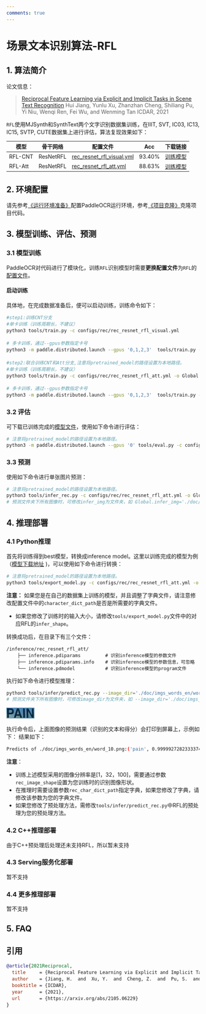 ```yaml
---
comments: true
---
```


# 场景文本识别算法-RFL

## 1. 算法简介

论文信息：
> [Reciprocal Feature Learning via Explicit and Implicit Tasks in Scene Text Recognition](https://arxiv.org/abs/2105.06229.pdf)
> Hui Jiang, Yunlu Xu, Zhanzhan Cheng, Shiliang Pu, Yi Niu, Wenqi Ren, Fei Wu, and Wenming Tan
> ICDAR, 2021

`RFL`使用MJSynth和SynthText两个文字识别数据集训练，在IIIT, SVT, IC03, IC13, IC15, SVTP, CUTE数据集上进行评估，算法复现效果如下：

|模型|骨干网络|配置文件|Acc|下载链接|
| --- | --- | --- | --- | --- |
|RFL-CNT|ResNetRFL|[rec_resnet_rfl_visual.yml](https://github.com/PaddlePaddle/PaddleOCR/tree/main/configs/rec/rec_resnet_rfl_visual.yml)|93.40%|[训练模型](https://paddleocr.bj.bcebos.com/contribution/rec_resnet_rfl_visual_train.tar)|
|RFL-Att|ResNetRFL|[rec_resnet_rfl_att.yml](https://github.com/PaddlePaddle/PaddleOCR/tree/main/configs/rec/rec_resnet_rfl_att.yml)|88.63%|[训练模型](https://paddleocr.bj.bcebos.com/contribution/rec_resnet_rfl_att_train.tar)|

## 2. 环境配置

请先参考[《运行环境准备》](../../ppocr/environment.md)配置PaddleOCR运行环境，参考[《项目克隆》](../../ppocr/blog/clone.md)克隆项目代码。

## 3. 模型训练、评估、预测

### 3.1 模型训练

PaddleOCR对代码进行了模块化，训练`RFL`识别模型时需要**更换配置文件**为`RFL`的[配置文件](https://github.com/PaddlePaddle/PaddleOCR/tree/main/configs/rec/rec_resnet_rfl_att.yml)。

#### 启动训练

具体地，在完成数据准备后，便可以启动训练，训练命令如下：

```bash linenums="1"
#step1:训练CNT分支
#单卡训练（训练周期长，不建议）
python3 tools/train.py -c configs/rec/rec_resnet_rfl_visual.yml

# 多卡训练，通过--gpus参数指定卡号
python3 -m paddle.distributed.launch --gpus '0,1,2,3'  tools/train.py -c configs/rec/rec_resnet_rfl_visual.yml

#step2:联合训练CNT和Att分支,注意将pretrained_model的路径设置为本地路径。
#单卡训练（训练周期长，不建议）
python3 tools/train.py -c configs/rec/rec_resnet_rfl_att.yml -o Global.pretrained_model=./output/rec/rec_resnet_rfl_visual/best_accuracy

# 多卡训练，通过--gpus参数指定卡号
python3 -m paddle.distributed.launch --gpus '0,1,2,3'  tools/train.py -c configs/rec/rec_resnet_rfl_att.yml  -o Global.pretrained_model=./output/rec/rec_resnet_rfl_visual/best_accuracy
```

### 3.2 评估

可下载已训练完成的[模型文件](https://paddleocr.bj.bcebos.com/contribution/rec_resnet_rfl.tar)，使用如下命令进行评估：

```bash linenums="1"
# 注意将pretrained_model的路径设置为本地路径。
python3 -m paddle.distributed.launch --gpus '0' tools/eval.py -c configs/rec/rec_resnet_rfl_att.yml -o Global.pretrained_model=./output/rec/rec_resnet_rfl_att/best_accuracy
```

### 3.3 预测

使用如下命令进行单张图片预测：

```bash linenums="1"
# 注意将pretrained_model的路径设置为本地路径。
python3 tools/infer_rec.py -c configs/rec/rec_resnet_rfl_att.yml -o Global.infer_img='./doc/imgs_words_en/word_10.png' Global.pretrained_model=./output/rec/rec_resnet_rfl_att/best_accuracy
# 预测文件夹下所有图像时，可修改infer_img为文件夹，如 Global.infer_img='./doc/imgs_words_en/'。
```

## 4. 推理部署

### 4.1 Python推理

首先将训练得到best模型，转换成inference model。这里以训练完成的模型为例（[模型下载地址](https://paddleocr.bj.bcebos.com/contribution/rec_resnet_rfl.tar) )，可以使用如下命令进行转换：

```bash linenums="1"
# 注意将pretrained_model的路径设置为本地路径。
python3 tools/export_model.py -c configs/rec/rec_resnet_rfl_att.yml -o Global.pretrained_model=./output/rec/rec_resnet_rfl_att/best_accuracy Global.save_inference_dir=./inference/rec_resnet_rfl_att/
```

**注意：** 如果您是在自己的数据集上训练的模型，并且调整了字典文件，请注意修改配置文件中的`character_dict_path`是否是所需要的字典文件。

- 如果您修改了训练时的输入大小，请修改`tools/export_model.py`文件中的对应RFL的`infer_shape`。

转换成功后，在目录下有三个文件：

```text linenums="1"
/inference/rec_resnet_rfl_att/
    ├── inference.pdiparams         # 识别inference模型的参数文件
    ├── inference.pdiparams.info    # 识别inference模型的参数信息，可忽略
    └── inference.pdmodel           # 识别inference模型的program文件
```

执行如下命令进行模型推理：

```bash linenums="1"
python3 tools/infer/predict_rec.py --image_dir='./doc/imgs_words_en/word_10.png' --rec_model_dir='./inference/rec_resnet_rfl_att/' --rec_algorithm='RFL' --rec_image_shape='1,32,100'
# 预测文件夹下所有图像时，可修改image_dir为文件夹，如 --image_dir='./doc/imgs_words_en/'。
```

![img](./images/word_10.png)

执行命令后，上面图像的预测结果（识别的文本和得分）会打印到屏幕上，示例如下：
结果如下：

```bash linenums="1"
Predicts of ./doc/imgs_words_en/word_10.png:('pain', 0.9999927282333374)
```

**注意**：

- 训练上述模型采用的图像分辨率是[1，32，100]，需要通过参数`rec_image_shape`设置为您训练时的识别图像形状。
- 在推理时需要设置参数`rec_char_dict_path`指定字典，如果您修改了字典，请修改该参数为您的字典文件。
- 如果您修改了预处理方法，需修改`tools/infer/predict_rec.py`中RFL的预处理为您的预处理方法。

### 4.2 C++推理部署

由于C++预处理后处理还未支持RFL，所以暂未支持

### 4.3 Serving服务化部署

暂不支持

### 4.4 更多推理部署

暂不支持

## 5. FAQ

## 引用

```bibtex
@article{2021Reciprocal,
  title     = {Reciprocal Feature Learning via Explicit and Implicit Tasks in Scene Text Recognition},
  author    = {Jiang, H.  and  Xu, Y.  and  Cheng, Z.  and  Pu, S.  and  Niu, Y.  and  Ren, W.  and  Wu, F.  and  Tan, W. },
  booktitle = {ICDAR},
  year      = {2021},
  url       = {https://arxiv.org/abs/2105.06229}
}
```
